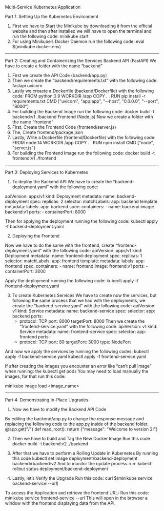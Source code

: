 Multi-Service Kubernetes Application
 
Part 1: Setting Up the Kubernetes Environment
1.	First we have to Start the Minikube by downloading it from the official website and then after installed we will have to open the terminal and run the following code:
minikube start
2.	For using Minikube’s Docker Daemon run the following code:
eval $(minikube docker-env)

----------------------------------------------------------------------------------------------------------------------------------------------------------------------------------

Part 2: Creating and Containerizing the Services
Backend API (FastAPI)
We have to create a folder with the name “backend”
1.	 First we create the API Code (backend/app.py)
2.	Then we create the “backend/requirements.txt” with the following code: 
fastapi
uvicorn
3.	Lastly we creaete a Dockerfile (backend/Dockerfile) with the following code: 
FROM python:3.9
WORKDIR /app
COPY . .
RUN pip install -r requirements.txt
CMD ["uvicorn", "app:app", "--host", "0.0.0.0", "--port", "8000"]
4.	For building the Backend Image run the following code:
docker build -t backend:v1 ./backend
Frontend (Node.js)
Now we create a folder with the name “frontend”
1.	First, Create the Frontend Code (frontend/server.js)
2.	The, Create frontend/package.json
3.	Lastly, Write a Dockerfile (frontend/Dockerfile) with the following code:
FROM node:14
WORKDIR /app
COPY . .
RUN npm install
CMD ["node", "server.js"]
4.	For building the Frontend Image run the following code:
docker build -t frontend:v1 ./frontend

-----------------------------------------------------------------------------------------------------------------------------------------------------------------------------------

Part 3: Deploying Services to Kubernetes
1. To deploy the Backend API
We have to create the “backend-deployment.yaml” with the following code:

apiVersion: apps/v1
kind: Deployment
metadata:
  name: backend-deployment
spec:
  replicas: 2
  selector:
    matchLabels:
      app: backend
  template:
    metadata:
      labels:
        app: backend
    spec:
      containers:
      - name: backend
        image: backend:v1
        ports:
        - containerPort: 8000

Then for applying the deployment running the following code:
kubectl apply -f backend-deployment.yaml

2. Deploying the Frontend

Now we have to do the same with the frontend, create “frontend-deployment.yaml” with the following code:
apiVersion: apps/v1
kind: Deployment
metadata:
  name: frontend-deployment
spec:
  replicas: 1
  selector:
    matchLabels:
      app: frontend
  template:
    metadata:
      labels:
        app: frontend
    spec:
      containers:
      - name: frontend
        image: frontend:v1
        ports:
        - containerPort: 3000


Apply the deployment running the following code:
kubectl apply -f frontend-deployment.yaml

3. To create Kubernetes Services
We have to create now the services, but following the same process that we had with the deployments, we create the “backend-service.yaml” with the following code:
apiVersion: v1
kind: Service
metadata:
  name: backend-service
spec:
  selector:
    app: backend
  ports:
    - protocol: TCP
      port: 8000
      targetPort: 8000
Then we create the “frontend-service.yaml” with the following code:
apiVersion: v1
kind: Service
metadata:
  name: frontend-service
spec:
  selector:
    app: frontend
  ports:
    - protocol: TCP
      port: 80
      targetPort: 3000
  type: NodePort

And now we apply the services by running the following codes:
kubectl apply -f backend-service.yaml
kubectl apply -f frontend-service.yaml

If after creating the images you encounter an error like “can’t pull image” when running: the kubectl get pods
You may need to load manually the images, for that run this code: 

minikube image load <image_name> 

-----------------------------------------------------------------------------------------------------------------------------------------------------------------------------------

Part 4: Demonstrating In-Place Upgrades 

1. Now we have to modify the Backend API Code

By editing the backend/app.py to change the response message and replacing the following code to the app.py  inside of the backend folder.
@app.get("/")
def read_root():
    return {"message": "Welcome to version 2!"}

2. Then we have to build and Tag the New Docker Image
Run this code
docker build -t backend:v2 ./backend

3. After that we have to perform a Rolling Update in Kubernetes
By running this code
kubectl set image deployment/backend-deployment backend=backend:v2
And to monitor the update process run:
kubectl rollout status deployment/backend-deployment

4. Lastly, let’s Verify the Upgrade
Run this code:
curl $(minikube service backend-service --url)

To access the Application and retrieve the frontend URL:
Run this code:
minikube service frontend-service --url
This will open in the browser a window with the frontend displaying data from the API.

